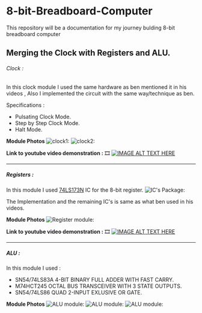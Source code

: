 # 8-bit-Breadboard-Computer
This repository will be a documentation for my journey bulding 8-bit breadboard computer 

## Merging the Clock with Registers and ALU.
###### Clock : 
In this clock module I used the same hardware as ben mentioned it in his videos , Also I implemented the circuit with the same way/technique as ben.

Specifications : 
- Pulsating Clock Mode.
- Step by Step Clock Mode.
- Halt Mode.

**Module Photos**
![clock1:](https://i.imgur.com/BZQZCNP.jpg)
![clock2:](https://i.imgur.com/8KJAW20.jpg)



**Link to youtube video demonstration :** :film_strip:
[![IMAGE ALT TEXT HERE](https://i.imgur.com/cQbpVxn.png)](https://www.youtube.com/watch?v=XBoaQCD_zWA)

---

##### Registers : 
In this module I used [74LS173N](https://www.jameco.com/z/74LS173-Major-Brands-IC-74LS173-4-BIT-D-TYPE-REGISTER-3-STATE-OUTPUT_46922.html) IC for the 8-bit register.
![IC's Package:](https://i.imgur.com/ziqLQek.jpg)

The Implementation and the remaining IC's is same as what ben used in his videos.

**Module Photos**
![Register module:](https://i.imgur.com/WnOKqrx.jpg)

**Link to youtube video demonstration :** :film_strip:
[![IMAGE ALT TEXT HERE](https://i.imgur.com/cQbpVxn.png)](https://www.youtube.com/watch?v=XBoaQCD_zWA)

---

##### ALU :
In this module I used : 
- SN54/74LS83A 4-BIT BINARY FULL ADDER WITH FAST CARRY.
- M74HCT245 OCTAL BUS TRANSCEIVER WITH 3 STATE OUTPUTS.
- SN54/74LS86 QUAD 2-INPUT EXLUSIVE OR GATE.

**Module Photos**
![ALU module:](https://i.imgur.com/6WMfTsS.jpg)
![ALU module:](https://i.imgur.com/9XWqc8b.jpg)
![ALU module:](https://i.imgur.com/Ll7SI1Y.jpg)


